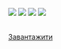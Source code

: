 ![](https://raw.github.com/floor114/Flood-It/master/Flood-It/images/Preview1.png)
![](https://raw.github.com/floor114/Flood-It/master/Flood-It/images/Preview2.png)
![](https://raw.github.com/floor114/Flood-It/master/Flood-It/images/Preview3.png)
![](https://raw.github.com/floor114/Flood-It/master/Flood-It/images/Preview4.png)

<br>[Завантажити](https://github.com/floor114/Flood-It/releases)
